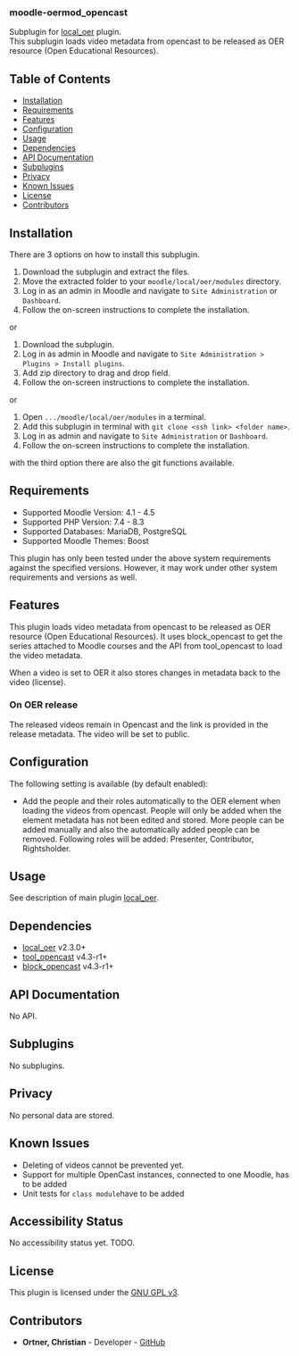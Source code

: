 ### moodle-oermod_opencast

Subplugin for [local_oer](https://github.com/llttugraz/moodle-local_oer) plugin.<br>
This subplugin loads video metadata from opencast to 
be released as OER resource (Open Educational Resources).


## Table of Contents


- [Installation](#installation)
- [Requirements](#requirements)
- [Features](#features)
- [Configuration](#configuration)
- [Usage](#usage)
- [Dependencies](#dependencies)
- [API Documentation](#api-documentation)
- [Subplugins](#subplugins)
- [Privacy](#privacy)
- [Known Issues](#known-issues)
- [License](#license)
- [Contributors](#contributors)

## Installation

There are 3 options on how to install this subplugin.

1. Download the subplugin and extract the files.
2. Move the extracted folder to your `moodle/local/oer/modules` directory.
3. Log in as an admin in Moodle and navigate to `Site Administration` or `Dashboard`.
4. Follow the on-screen instructions to complete the installation.

or

1. Download the subplugin.
2. Log in as admin in Moodle and navigate to `Site Administration > Plugins > Install plugins`.
3. Add zip directory to drag and drop field.
4. Follow the on-screen instructions to complete the installation.

or

1. Open `.../moodle/local/oer/modules` in a terminal.
2. Add this subplugin in terminal with `git clone <ssh link> <folder name>`.
3. Log in as admin and navigate to `Site Administration` or `Dashboard`.
4. Follow the on-screen instructions to complete the installation.

with the third option there are also the git functions available.


## Requirements

- Supported Moodle Version: 4.1 - 4.5
- Supported PHP Version:    7.4 - 8.3
- Supported Databases:      MariaDB, PostgreSQL
- Supported Moodle Themes:  Boost

This plugin has only been tested under the above system requirements against the specified versions.
However, it may work under other system requirements and versions as well.

## Features

This plugin loads video metadata from opencast to 
be released as OER resource (Open Educational Resources).
It uses block_opencast to get the series attached 
to Moodle courses and the API from tool_opencast to load the video metadata.

When a video is set to OER it also stores changes in metadata back to the video (license).

### On OER release

The released videos remain in Opencast and the link is provided in the release metadata.
The video will be set to public.

## Configuration

The following setting is available (by default enabled):

- Add the people and their roles automatically to the OER element when loading the videos from opencast. People will only be added when the element metadata has not been edited and stored. More people can be added manually and also the automatically added people can be removed.
Following roles will be added: Presenter, Contributor, Rightsholder.

## Usage

See description of main plugin [local_oer](https://github.com/llttugraz/moodle-local_oer).

## Dependencies

* [local_oer](https://github.com/llttugraz/moodle-local_oer) v2.3.0+
* [tool_opencast](https://moodle.org/plugins/tool_opencast) v4.3-r1+
* [block_opencast](https://moodle.org/plugins/block_opencast) v4.3-r1+

## API Documentation

No API.

## Subplugins

No subplugins.

## Privacy

No personal data are stored.

## Known Issues

* Deleting of videos cannot be prevented yet.
* Support for multiple OpenCast instances, connected to one Moodle, has to be added
* Unit tests for `class module`have to be added

## Accessibility Status

No accessibility status yet. TODO.

## License

This plugin is licensed under the [GNU GPL v3](http://www.gnu.org/licenses).

## Contributors

- **Ortner, Christian** - Developer - [GitHub](https://github.com/chriso123)
